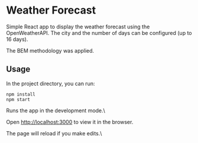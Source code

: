 # Weather Forecast

Simple React app to display the weather forecast using the OpenWeatherAPI.
The city and the number of days can be configured (up to 16 days).

The BEM methodology was applied.

## Usage

In the project directory, you can run:

```
npm install
npm start
```

Runs the app in the development mode.\

Open [http://localhost:3000](http://localhost:3000) to view it in the browser.

The page will reload if you make edits.\
